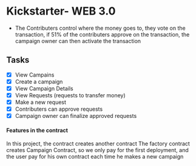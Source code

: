 # Kickstarter- WEB 3.0

- The Contributers control where the money goes to, they vote on the transaction, if 51% of the contributers approve on the transaction, the campaign owner can then activate the transaction

## Tasks

- [x] View Campains
- [x] Create a campaign
- [x] View Campaign Details
- [x] View Requests (requests to transfer money)
- [x] Make a new request
- [x] Contributers can approve requests
- [x] Campaign owner can finalize approved requests

#### Features in the contract

In this project, the contract creates another contract
The factory contract creates Campaign Contract, so we only pay for the first deployment, and the user pay for his own contract each time he makes a new campaign
